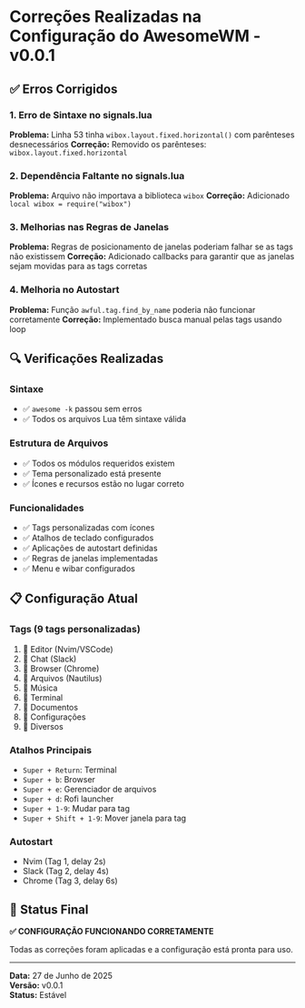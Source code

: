 # Correções Realizadas na Configuração do AwesomeWM - v0.0.1

## ✅ Erros Corrigidos

### 1. Erro de Sintaxe no signals.lua
**Problema:** Linha 53 tinha `wibox.layout.fixed.horizontal()` com parênteses desnecessários
**Correção:** Removido os parênteses: `wibox.layout.fixed.horizontal`

### 2. Dependência Faltante no signals.lua
**Problema:** Arquivo não importava a biblioteca `wibox`
**Correção:** Adicionado `local wibox = require("wibox")`

### 3. Melhorias nas Regras de Janelas
**Problema:** Regras de posicionamento de janelas poderiam falhar se as tags não existissem
**Correção:** Adicionado callbacks para garantir que as janelas sejam movidas para as tags corretas

### 4. Melhoria no Autostart
**Problema:** Função `awful.tag.find_by_name` poderia não funcionar corretamente
**Correção:** Implementado busca manual pelas tags usando loop

## 🔍 Verificações Realizadas

### Sintaxe
- ✅ `awesome -k` passou sem erros
- ✅ Todos os arquivos Lua têm sintaxe válida

### Estrutura de Arquivos
- ✅ Todos os módulos requeridos existem
- ✅ Tema personalizado está presente
- ✅ Ícones e recursos estão no lugar correto

### Funcionalidades
- ✅ Tags personalizadas com ícones
- ✅ Atalhos de teclado configurados
- ✅ Aplicações de autostart definidas
- ✅ Regras de janelas implementadas
- ✅ Menu e wibar configurados

## 📋 Configuração Atual

### Tags (9 tags personalizadas)
1. 󰨞 Editor (Nvim/VSCode)
2. 󰒱 Chat (Slack)
3. 󰖟 Browser (Chrome)
4. 󰉋 Arquivos (Nautilus)
5. 󰝚 Música
6. 󰍹 Terminal
7. 󰊻 Documentos
8. 󰟴 Configurações
9. 󰐃 Diversos

### Atalhos Principais
- `Super + Return`: Terminal
- `Super + b`: Browser
- `Super + e`: Gerenciador de arquivos
- `Super + d`: Rofi launcher
- `Super + 1-9`: Mudar para tag
- `Super + Shift + 1-9`: Mover janela para tag

### Autostart
- Nvim (Tag 1, delay 2s)
- Slack (Tag 2, delay 4s)
- Chrome (Tag 3, delay 6s)

## 🎯 Status Final
**✅ CONFIGURAÇÃO FUNCIONANDO CORRETAMENTE**

Todas as correções foram aplicadas e a configuração está pronta para uso.

---
**Data:** 27 de Junho de 2025  
**Versão:** v0.0.1  
**Status:** Estável
